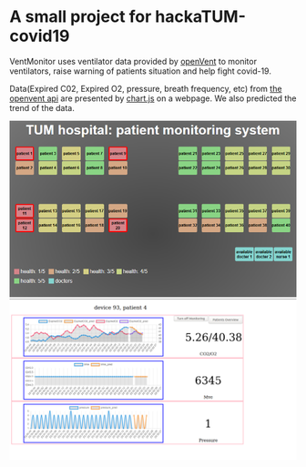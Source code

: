 A small project for hackaTUM-covid19
=================================
VentMonitor uses ventilator data provided by [openVent](https://www.theopenvent.com) to monitor ventilators, raise warning of patients situation and help fight covid-19.

Data(Expired C02, Expired O2, pressure, breath frequency, etc) from [the openvent api](https://api.theopenvent.com/) are presented by [chart.js](https://www.chartjs.org/) on a webpage. We also predicted the trend of the data.

![Home page](https://github.com/zzhuolun/VentMonitor/blob/master/Image_Frontpage.PNG)
![Each Patient](https://github.com/zzhuolun/VentMonitor/blob/master/Image_Patient.png)
